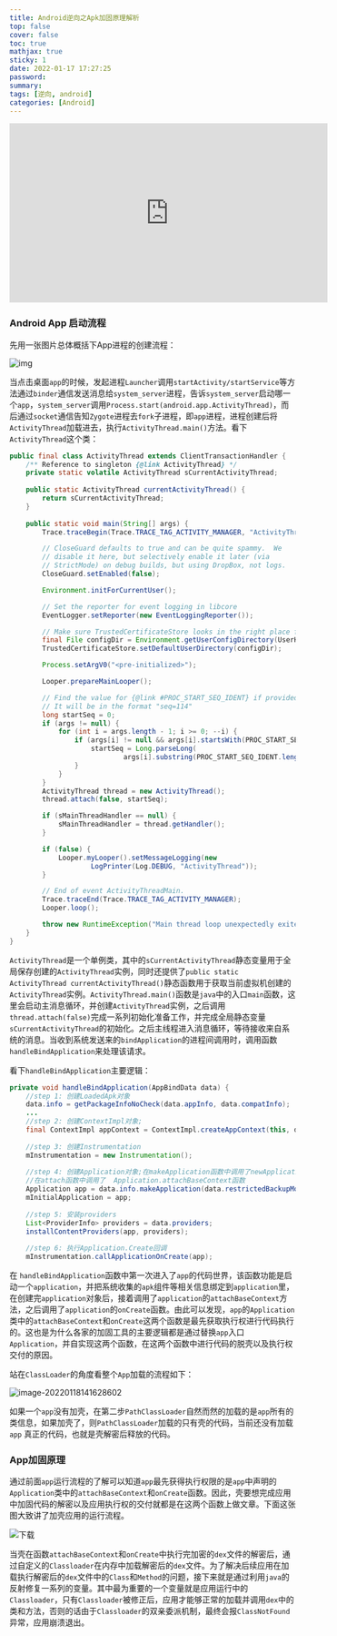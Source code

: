 ```yaml
---
title: Android逆向之Apk加固原理解析
top: false
cover: false
toc: true
mathjax: true
sticky: 1
date: 2022-01-17 17:27:25
password:
summary:
tags: [逆向, android]
categories: [Android]
---
```




<div align="center"><iframe width="560" height="315" src="https://www.youtube.com/embed/Oa49Nym7wJk" title="YouTube video player" frameborder="0" allow="accelerometer; autoplay; clipboard-write; encrypted-media; gyroscope; picture-in-picture" allowfullscreen></iframe></div>



### Android App 启动流程

先用一张图片总体概括下App进程的创建流程：

![img](http://img.heshipeng.com/202201171911278.png)

当点击桌面`app`的时候，发起进程`Launcher`调用`startActivity/startService`等方法通过`binder`通信发送消息给`system_server`进程，告诉`system_server`启动哪一个`app`，`system_server`调用`Process.start(android.app.ActivityThread)`，而后通过`socket`通信告知`Zygote`进程去`fork`子进程，即`app`进程，进程创建后将`ActivityThread`加载进去，执行`ActivityThread.main()`方法。看下`ActivityThread`这个类：

```java
public final class ActivityThread extends ClientTransactionHandler {
    /** Reference to singleton {@link ActivityThread} */
    private static volatile ActivityThread sCurrentActivityThread;
  
    public static ActivityThread currentActivityThread() {
        return sCurrentActivityThread;
    }
  
    public static void main(String[] args) {
        Trace.traceBegin(Trace.TRACE_TAG_ACTIVITY_MANAGER, "ActivityThreadMain");

        // CloseGuard defaults to true and can be quite spammy.  We
        // disable it here, but selectively enable it later (via
        // StrictMode) on debug builds, but using DropBox, not logs.
        CloseGuard.setEnabled(false);

        Environment.initForCurrentUser();

        // Set the reporter for event logging in libcore
        EventLogger.setReporter(new EventLoggingReporter());

        // Make sure TrustedCertificateStore looks in the right place for CA certificates
        final File configDir = Environment.getUserConfigDirectory(UserHandle.myUserId());
        TrustedCertificateStore.setDefaultUserDirectory(configDir);

        Process.setArgV0("<pre-initialized>");

        Looper.prepareMainLooper();

        // Find the value for {@link #PROC_START_SEQ_IDENT} if provided on the command line.
        // It will be in the format "seq=114"
        long startSeq = 0;
        if (args != null) {
            for (int i = args.length - 1; i >= 0; --i) {
                if (args[i] != null && args[i].startsWith(PROC_START_SEQ_IDENT)) {
                    startSeq = Long.parseLong(
                            args[i].substring(PROC_START_SEQ_IDENT.length()));
                }
            }
        }
        ActivityThread thread = new ActivityThread();
        thread.attach(false, startSeq);

        if (sMainThreadHandler == null) {
            sMainThreadHandler = thread.getHandler();
        }

        if (false) {
            Looper.myLooper().setMessageLogging(new
                    LogPrinter(Log.DEBUG, "ActivityThread"));
        }

        // End of event ActivityThreadMain.
        Trace.traceEnd(Trace.TRACE_TAG_ACTIVITY_MANAGER);
        Looper.loop();

        throw new RuntimeException("Main thread loop unexpectedly exited");
    }
}
```

`ActivityThread`是一个单例类，其中的`sCurrentActivityThread`静态变量用于全局保存创建的`ActivityThread`实例，同时还提供了`public static ActivityThread currentActivityThread()`静态函数用于获取当前虚拟机创建的`ActivityThread`实例。`ActivityThread.main()`函数是`java`中的入口`main`函数，这里会启动主消息循环，并创建`ActivityThread`实例，之后调用`thread.attach(false)`完成一系列初始化准备工作，并完成全局静态变量`sCurrentActivityThread`的初始化。之后主线程进入消息循环，等待接收来自系统的消息。当收到系统发送来的`bindApplication`的进程间调用时，调用函数`handleBindApplication`来处理该请求。



看下`handleBindApplication`主要逻辑：

```java
private void handleBindApplication(AppBindData data) {
    //step 1: 创建LoadedApk对象
    data.info = getPackageInfoNoCheck(data.appInfo, data.compatInfo);
    ...
    //step 2: 创建ContextImpl对象;
    final ContextImpl appContext = ContextImpl.createAppContext(this, data.info);
 
    //step 3: 创建Instrumentation
    mInstrumentation = new Instrumentation();
 
    //step 4: 创建Application对象;在makeApplication函数中调用了newApplication，在该函数中又调用了app.attach(context)
    //在attach函数中调用了  Application.attachBaseContext函数
    Application app = data.info.makeApplication(data.restrictedBackupMode, null);
    mInitialApplication = app;
 
    //step 5: 安装providers
    List<ProviderInfo> providers = data.providers;
    installContentProviders(app, providers);
 
    //step 6: 执行Application.Create回调
    mInstrumentation.callApplicationOnCreate(app);
```

在 `handleBindApplication`函数中第一次进入了`app`的代码世界，该函数功能是启动一个`application`，并把系统收集的`apk`组件等相关信息绑定到`application`里，在创建完`application`对象后，接着调用了`application`的`attachBaseContext`方法，之后调用了`application`的`onCreate`函数。由此可以发现，`app`的`Application`类中的`attachBaseContext`和`onCreate`这两个函数是最先获取执行权进行代码执行的。这也是为什么各家的加固工具的主要逻辑都是通过替换`app`入口`Application`，并自实现这两个函数，在这两个函数中进行代码的脱壳以及执行权交付的原因。



站在`ClassLoader`的角度看整个`App`加载的流程如下：

![image-20220118141628602](http://img.heshipeng.com/202201181416237.png)

如果一个`app`没有加壳，在第二步`PathClassLoader`自然而然的加载的是`app`所有的类信息，如果加壳了，则`PathClassLoader`加载的只有壳的代码，当前还没有加载`app` 真正的代码，也就是壳解密后释放的代码。



### App加固原理

通过前面`app`运行流程的了解可以知道`app`最先获得执行权限的是`app`中声明的`Application`类中的`attachBaseContext`和`onCreate`函数。因此，壳要想完成应用中加固代码的解密以及应用执行权的交付就都是在这两个函数上做文章。下面这张图大致讲了加壳应用的运行流程。

![下载](http://img.heshipeng.com/202201181444463.png)

当壳在函数`attachBaseContext`和`onCreate`中执行完加密的`dex`文件的解密后，通过自定义的`Classloader`在内存中加载解密后的`dex`文件。为了解决后续应用在加载执行解密后的`dex`文件中的`Class`和`Method`的问题，接下来就是通过利用`java`的反射修复一系列的变量。其中最为重要的一个变量就是应用运行中的`Classloader`，只有`Classloader`被修正后，应用才能够正常的加载并调用`dex`中的类和方法，否则的话由于`Classloader`的双亲委派机制，最终会报`ClassNotFound`异常，应用崩溃退出。



